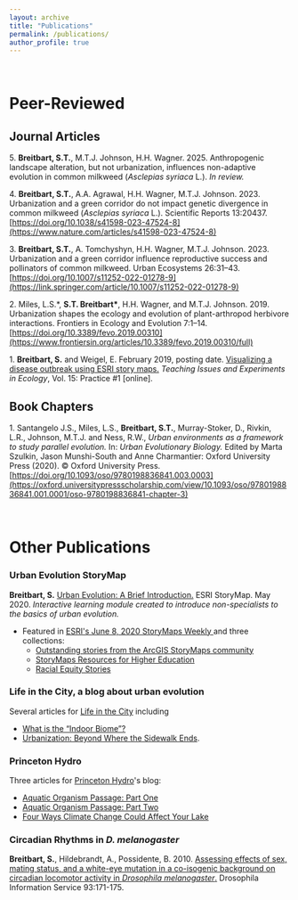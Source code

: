 ```yaml
---
layout: archive
title: "Publications"
permalink: /publications/
author_profile: true
---
```


<br />

# Peer-Reviewed
## Journal Articles

5\. **Breitbart, S.T.**, M.T.J. Johnson, H.H. Wagner. 2025. Anthropogenic landscape alteration, but not urbanization, influences non-adaptive evolution in common milkweed (*Asclepias syriaca* L.). *In review.*

4\. **Breitbart, S.T.**, A.A. Agrawal,  H.H. Wagner,  M.T.J. Johnson. 2023. Urbanization and a green corridor do not impact genetic divergence in common milkweed (*Asclepias syriaca* L.). Scientific Reports 13:20437. [https://doi.org/10.1038/s41598-023-47524-8](https://www.nature.com/articles/s41598-023-47524-8)

3\. **Breitbart, S.T.**, A. Tomchyshyn, H.H. Wagner,  M.T.J. Johnson. 2023. Urbanization and a green corridor influence reproductive success and pollinators of common milkweed. Urban Ecosystems 26:31–43. [https://doi.org/10.1007/s11252-022-01278-9](https://link.springer.com/article/10.1007/s11252-022-01278-9)

2\. Miles, L.S.\*, **S.T. Breitbart\***, H.H. Wagner, and M.T.J. Johnson. 2019. Urbanization shapes the ecology and evolution of plant-arthropod herbivore interactions. Frontiers in Ecology and Evolution 7:1–14. [https://doi.org/10.3389/fevo.2019.00310](https://www.frontiersin.org/articles/10.3389/fevo.2019.00310/full)

1\. **Breitbart, S.** and Weigel, E. February 2019, posting date. [Visualizing a disease outbreak using ESRI story maps.](https://tiee.esa.org/vol/v15/issues/data_sets/breitbart/abstract.html) *Teaching Issues and Experiments in Ecology*, Vol. 15: Practice #1 [online].

## Book Chapters

1\. Santangelo J.S., Miles, L.S., **Breitbart, S.T.**, Murray-Stoker, D., Rivkin, L.R., Johnson, M.T.J. and Ness, R.W., *Urban environments as a framework to study parallel evolution.* In: *Urban Evolutionary Biology.* Edited by Marta Szulkin, Jason Munshi-South and Anne Charmantier: Oxford University Press (2020). © Oxford University Press. [https://doi.org/10.1093/oso/9780198836841.003.0003](https://oxford.universitypressscholarship.com/view/10.1093/oso/9780198836841.001.0001/oso-9780198836841-chapter-3)

<br />

# Other Publications

### Urban Evolution StoryMap

**Breitbart, S.** [Urban Evolution: A Brief Introduction.](https://storymaps.arcgis.com/stories/446efee44f8d49578d3c62bfe2c25fc1) ESRI StoryMap. May 2020. *Interactive learning module created to introduce non-specialists to the basics of urban evolution.*

- Featured in [ESRI's June 8, 2020 StoryMaps Weekly ](https://storymaps.arcgis.com/stories/ffb285d8da2e49b79982049278da9688) and three collections:
  - [Outstanding stories from the ArcGIS StoryMaps community](https://storymaps.arcgis.com/collections/74981ffa579e4267bbbf66d488bb38fc?item=27)
  - [StoryMaps Resources for Higher Education](https://storymaps.arcgis.com/collections/2fd68a2fda0149008718dcde6083521b)
  - [Racial Equity Stories](https://storymaps.arcgis.com/collections/ea6022fc4bb646968cf94dc6789a8185?item=4)


### Life in the City, a blog about urban evolution
Several articles for [Life in the City](https://urbanevolution-litc.com/author/sophie-breitbart) including

  - [What is the “Indoor Biome”?](https://urbanevolution-litc.com/2019/09/03/what-is-the-indoor-biome/)
  - [Urbanization: Beyond Where the Sidewalk Ends](https://urbanevolution-litc.com/2019/07/30/urbanization-beyond-where-the-sidewalk-ends/).


### Princeton Hydro
Three articles for [Princeton Hydro](https://www.princetonhydro.com)'s blog:

  - [Aquatic Organism Passage: Part One](http://www.princetonhydro.com/blog/aop-blog-series-1/)
  - [Aquatic Organism Passage: Part Two](http://www.princetonhydro.com/blog/aquatic-organism-passage-a-princeton-hydro-blog-series/)
  - [Four Ways Climate Change Could Affect Your Lake](https://www.princetonhydro.com/blog/climate-change/)


### Circadian Rhythms in *D. melanogaster*
**Breitbart, S.**, Hildebrandt, A., Possidente, B. 2010. [Assessing effects of sex, mating status, and a white-eye mutation in a co-isogenic background on circadian locomotor activity in *Drosophila melanogaster*.](http://www.ou.edu/journals/dis/DIS93/Breitbart%20171.pdf) Drosophila Information Service 93:171-175.
